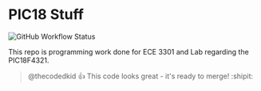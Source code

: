 
# **PIC18 Stuff**  
![GitHub Workflow Status](https://img.shields.io/badge/build-painful-red)  

This repo is programming work done for ECE 3301 and Lab regarding the PIC18F4321. 

> @thecodedkid :+1: This code looks great - it's ready to merge! :shipit: